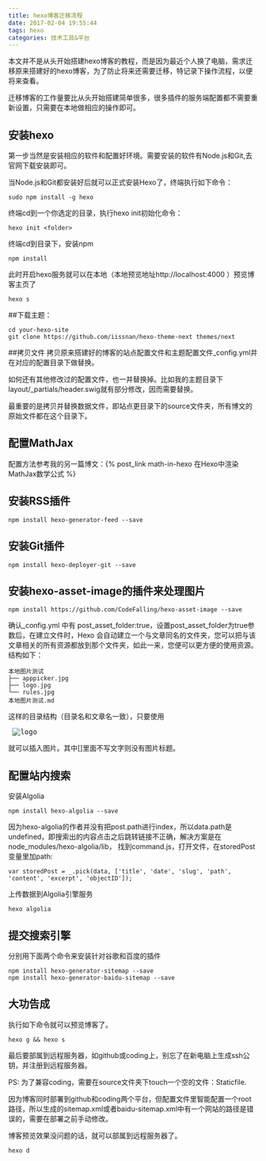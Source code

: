 ```yaml
---
title: hexo博客迁移流程
date: 2017-02-04 19:55:44
tags: hexo
categories: 技术工具&平台
---
```


本文并不是从头开始搭建hexo博客的教程，而是因为最近个人换了电脑，需求迁移原来搭建好的hexo博客，为了防止将来还需要迁移，特记录下操作流程，以便将来查看。

迁移博客的工作量要比从头开始搭建简单很多，很多插件的服务端配置都不需要重新设置，只需要在本地做相应的操作即可。

<!-- more -->

## 安装hexo

第一步当然是安装相应的软件和配置好环境。需要安装的软件有Node.js和Git,去官网下载安装即可。

当Node.js和Git都安装好后就可以正式安装Hexo了，终端执行如下命令：
```
sudo npm install -g hexo
```
终端cd到一个你选定的目录，执行hexo init初始化命令：
```
hexo init <folder>
```
终端cd到目录下，安装npm
```
npm install
```
此时开启hexo服务就可以在本地（本地预览地址http://localhost:4000 ）预览博客主页了
```
hexo s
```

##下载主题：
```
cd your-hexo-site
git clone https://github.com/iissnan/hexo-theme-next themes/next
```

##拷贝文件
拷贝原来搭建好的博客的站点配置文件和主题配置文件_config.yml并在对应的配置目录下做替换。

如何还有其他修改过的配置文件，也一并替换掉。比如我的主题目录下layout/_partials/header.swig就有部分修改，因而需要替换。

最重要的是拷贝并替换数据文件，即站点更目录下的source文件夹，所有博文的原始文件都在这个目录下。

## 配置MathJax

配置方法参考我的另一篇博文：{% post_link math-in-hexo 在Hexo中渲染MathJax数学公式 %}

## 安装RSS插件

```
npm install hexo-generator-feed --save
```
## 安装Git插件
```
npm install hexo-deployer-git --save
```

## 安装hexo-asset-image的插件来处理图片

```
npm install https://github.com/CodeFalling/hexo-asset-image --save
```
确认_config.yml 中有 post_asset_folder:true，设置post_asset_folder为true参数后，在建立文件时，Hexo
会自动建立一个与文章同名的文件夹，您可以把与该文章相关的所有资源都放到那个文件夹，如此一来，您便可以更方便的使用资源。结构如下：
```
本地图片测试
├── apppicker.jpg
├── logo.jpg
└── rules.jpg
本地图片测试.md
```
这样的目录结构（目录名和文章名一致），只要使用 <pre> ![logo](本地图片测试/logo.jpg)</pre> 就可以插入图片。其中[]里面不写文字则没有图片标题。

## 配置站内搜索
安装Algolia
```
npm install hexo-algolia --save
```
因为hexo-algolia的作者并没有把post.path进行index，所以data.path是undefined，即搜索出的内容点击之后跳转链接不正确，解决方案是在node_modules/hexo-algolia/lib， 找到command.js，打开文件，在storedPost变量里加path:
```
var storedPost = _.pick(data, ['title', 'date', 'slug', 'path', 'content', 'excerpt', 'objectID']);
```
上传数据到Algolia引擎服务
```
hexo algolia
```

## 提交搜索引擎
分别用下面两个命令来安装针对谷歌和百度的插件
```
npm install hexo-generator-sitemap --save
npm install hexo-generator-baidu-sitemap --save
```

## 大功告成
执行如下命令就可以预览博客了。
```
hexo g && hexo s
```
最后要部属到远程服务器，如github或coding上，别忘了在新电脑上生成ssh公钥，并注册到远程服务器。

PS: 为了兼容coding，需要在source文件夹下touch一个空的文件：Staticfile.

因为博客同时部署到github和coding两个平台，但配置文件里智能配置一个root路径，所以生成的sitemap.xml或者baidu-sitemap.xml中有一个网站的路径是错误的，需要在部署之前手动修改。

博客预览效果没问题的话，就可以部属到远程服务器了。
```
hexo d
```
